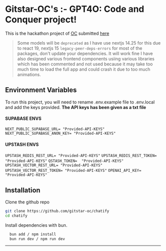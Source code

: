 # Gitstar-OC's :- GPT4O: Code and Conquer project!

This is the hackathon project of [OC](https://devpost.com/Gitstar-OC) submitted [here](https://devpost.com/software/chatify-pd39qn?) 

> Some models will be `deprecated` as I have use nextjs 14.25 for this due to react 19, nextjs 15 `legacy-peer-deps-errors` for most of the packages, don't update your dependencies. It will work fine 
> I have also designed various frontend components usiing various libraries which has been commented and not used because it may take too much time to load the full app and could crash it due to too much animations. 

## Environment Variables
To run this project, you will need to rename .env.example file to .env.local and add the keys provided. 
**The API keys has been given as a txt file**

#### SUPABASE ENVS
`NEXT_PUBLIC_SUPABASE_URL= "Provided-API-KEYS"`
`NEXT_PUBLIC_SUPABASE_ANON_KEY= "Provided-API-KEYS"`
            
#### UPSTASH ENVS
`UPSTASH_REDIS_REST_URL= "Provided-API-KEYS"`
`UPSTASH_REDIS_REST_TOKEN= "Provided-API-KEYS"`
`QSTASH_TOKEN=  "Provided-API-KEYS"`
`UPSTASH_VECTOR_REST_URL= "Provided-API-KEYS"`
`UPSTASH_VECTOR_REST_TOKEN= "Provided-API-KEYS"`
`OPENAI_API_KEY= "Provided-API-KEYS"`

## Installation

Clone the github repo
```bash 
git clone https://github.com/gitstar-oc/chatify
cd chatify
```
Install dependencies with bun.

```bash
  bun add / npm install
  bun run dev / npm run dev
```
---
